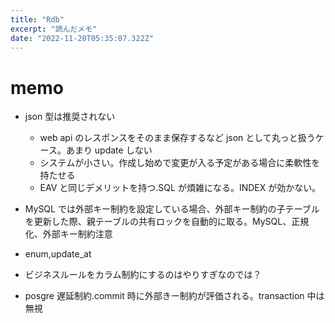 ```yaml
---
title: "Rdb"
excerpt: "読んだメモ"
date: "2022-11-20T05:35:07.322Z"
---
```


# memo

- json 型は推奨されない

  - web api のレスポンスをそのまま保存するなど json として丸っと扱うケース。あまり update しない
  - システムが小さい。作成し始めで変更が入る予定がある場合に柔軟性を持たせる
  - EAV と同じデメリットを持つ.SQL が煩雑になる。INDEX が効かない。

- MySQL では外部キー制約を設定している場合、外部キー制約の子テーブルを更新した際、親テーブルの共有ロックを自動的に取る。MySQL、正規化、外部キー制約注意
- enum,update_at
- ビジネスルールをカラム制約にするのはやりすぎなのでは？
- posgre 遅延制約.commit 時に外部きー制約が評価される。transaction 中は無視
